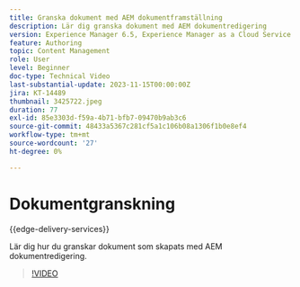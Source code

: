 ```yaml
---
title: Granska dokument med AEM dokumentframställning
description: Lär dig granska dokument med AEM dokumentredigering
version: Experience Manager 6.5, Experience Manager as a Cloud Service
feature: Authoring
topic: Content Management
role: User
level: Beginner
doc-type: Technical Video
last-substantial-update: 2023-11-15T00:00:00Z
jira: KT-14489
thumbnail: 3425722.jpeg
duration: 77
exl-id: 85e3303d-f59a-4b71-bfb7-09470b9ab3c6
source-git-commit: 48433a5367c281cf5a1c106b08a1306f1b0e8ef4
workflow-type: tm+mt
source-wordcount: '27'
ht-degree: 0%

---
```


# Dokumentgranskning

{{edge-delivery-services}}

Lär dig hur du granskar dokument som skapats med AEM dokumentredigering.

>[!VIDEO](https://video.tv.adobe.com/v/3437715/?learn=on&captions=swe)
